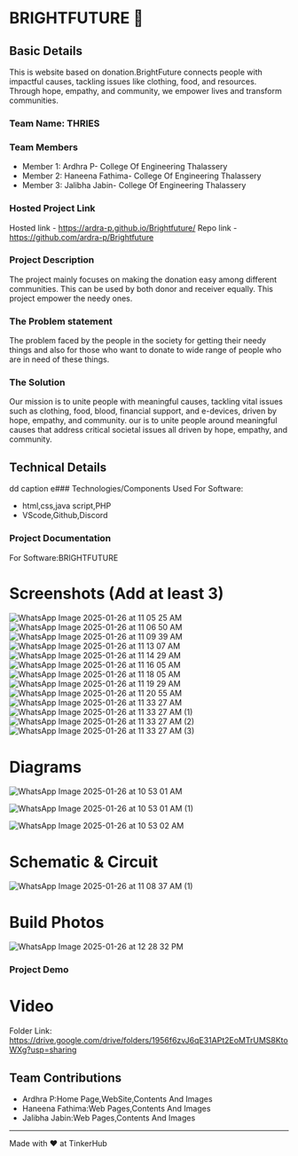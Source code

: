 # BRIGHTFUTURE 🎯


## Basic Details 
This is website based on donation.BrightFuture connects people with impactful causes, tackling issues like clothing, food, and resources. Through hope, empathy, and community, we empower lives and transform communities.

### Team Name: THRIES
### Team Members
- Member 1: Ardhra P- College Of Engineering Thalassery
- Member 2: Haneena Fathima- College Of Engineering Thalassery
- Member 3: Jalibha Jabin- College Of Engineering Thalassery

### Hosted Project Link
Hosted link - https://ardra-p.github.io/Brightfuture/
Repo link - https://github.com/ardra-p/Brightfuture

### Project Description
The project mainly focuses on making the donation easy among different communities.
This can be used by both donor and receiver equally.
This project empower the needy ones.

### The Problem statement
The problem faced by the people in the society for getting their needy things and also for those who want to donate to wide range of people who are in need of these things.  

### The Solution
Our mission is to unite people with meaningful causes, tackling vital issues such as clothing, food, blood, financial support, and e-devices, driven by hope, empathy, and community.
our is to unite people around meaningful causes that address critical societal issues all driven by hope, empathy, and community. 

## Technical Details
dd caption e### Technologies/Components Used
For Software:
- html,css,java script,PHP
- VScode,Github,Discord

### Project Documentation
For Software:BRIGHTFUTURE

# Screenshots (Add at least 3)
![WhatsApp Image 2025-01-26 at 11 05 25 AM](https://github.com/user-attachments/assets/dff23c88-5dc2-41ad-a39a-fc47a51f636d)
![WhatsApp Image 2025-01-26 at 11 06 50 AM](https://github.com/user-attachments/assets/8512b994-8d9e-4b8c-abc9-f40cdeccef74)
![WhatsApp Image 2025-01-26 at 11 09 39 AM](https://github.com/user-attachments/assets/aa391b83-24f5-49cd-842e-3ddf259b4e62)
![WhatsApp Image 2025-01-26 at 11 13 07 AM](https://github.com/user-attachments/assets/6952f9e3-6723-4062-8256-5b10c3b95309)
![WhatsApp Image 2025-01-26 at 11 14 29 AM](https://github.com/user-attachments/assets/bb9753c6-cc12-4d6f-bf9b-9387528f8ca7)
![WhatsApp Image 2025-01-26 at 11 16 05 AM](https://github.com/user-attachments/assets/88001b7a-9fac-43c0-b4ae-fd3c607b1516)
![WhatsApp Image 2025-01-26 at 11 18 05 AM](https://github.com/user-attachments/assets/625929b6-7663-458a-a767-0ff17b52a975)
![WhatsApp Image 2025-01-26 at 11 19 29 AM](https://github.com/user-attachments/assets/2ad52e79-5cf2-4644-bc05-d86b463692cf)
![WhatsApp Image 2025-01-26 at 11 20 55 AM](https://github.com/user-attachments/assets/bb46bcd3-2a57-4c91-a424-e569568317d0)
![WhatsApp Image 2025-01-26 at 11 33 27 AM](https://github.com/user-attachments/assets/a3c4e8c4-d723-4ad6-baed-215cc35000e9)
![WhatsApp Image 2025-01-26 at 11 33 27 AM (1)](https://github.com/user-attachments/assets/cfe76b23-9d9b-42a4-86a6-582036376c0e)
![WhatsApp Image 2025-01-26 at 11 33 27 AM (2)](https://github.com/user-attachments/assets/0035b5c8-7554-4d6f-a914-fe10b585959a)
![WhatsApp Image 2025-01-26 at 11 33 27 AM (3)](https://github.com/user-attachments/assets/14b378fb-806a-4e0e-838a-350791bb88da)




# Diagrams
![WhatsApp Image 2025-01-26 at 10 53 01 AM](https://github.com/user-attachments/assets/46c7a961-e6aa-4eb1-b269-ca5e66fa08dc)

![WhatsApp Image 2025-01-26 at 10 53 01 AM (1)](https://github.com/user-attachments/assets/df37ed47-fb68-4243-9d4a-bf66b83a8ce6)


![WhatsApp Image 2025-01-26 at 10 53 02 AM](https://github.com/user-attachments/assets/b8018c66-0d31-4573-81f4-cd8699a340b4)




# Schematic & Circuit
![WhatsApp Image 2025-01-26 at 11 08 37 AM (1)](https://github.com/user-attachments/assets/4ccee82e-1788-484a-a103-15579eb7d371)

# Build Photos
![WhatsApp Image 2025-01-26 at 12 28 32 PM](https://github.com/user-attachments/assets/b47f8924-ab54-4d08-aa01-950b37c20f3f)




### Project Demo
# Video
Folder Link: https://drive.google.com/drive/folders/1956f6zvJ6qE31APt2EoMTrUMS8KtoWXg?usp=sharing

## Team Contributions
- Ardhra P:Home Page,WebSite,Contents And Images
- Haneena Fathima:Web Pages,Contents And Images
- Jalibha Jabin:Web Pages,Contents And Images
---
Made with ❤️ at TinkerHub
